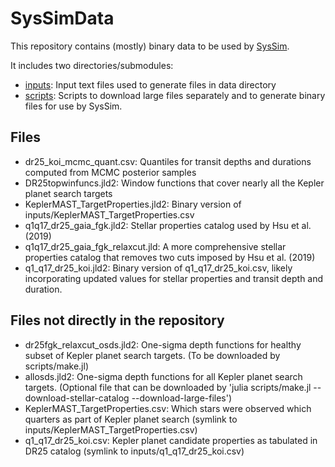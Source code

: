 # SysSimData
This repository contains (mostly) binary data to be used by [SysSim](https://github.com/ExoJulia/ExoplanetsSysSim.jl).

It includes two directories/submodules:
- [inputs](https://github.com/ExoJulia/SysSimDataInputs):  Input text files used to generate files in data directory
- [scripts](https://github.com/ExoJulia/SysSimDataInputScripts):  Scripts to download large files separately and to generate binary files for use by SysSim.

## Files
- dr25_koi_mcmc_quant.csv: Quantiles for transit depths and durations computed from MCMC posterior samples
- DR25topwinfuncs.jld2: Window functions that cover nearly all the Kepler planet search targets
- KeplerMAST_TargetProperties.jld2: Binary version of inputs/KeplerMAST_TargetProperties.csv
- q1q17_dr25_gaia_fgk.jld2: Stellar properties catalog used by Hsu et al. (2019)
- q1q17_dr25_gaia_fgk_relaxcut.jld: A more comprehensive stellar properties catalog that removes two cuts imposed by Hsu et al. (2019)
- q1_q17_dr25_koi.jld2: Binary version of q1_q17_dr25_koi.csv, likely incorporating updated values for stellar properties and transit depth and duration.

## Files not directly in the repository
- dr25fgk_relaxcut_osds.jld2: One-sigma depth functions for healthy subset of Kepler planet search targets.  (To be downloaded by scripts/make.jl)
- allosds.jld2: One-sigma depth functions for all Kepler planet search targets.  (Optional file that can be downloaded by 'julia scripts/make.jl --download-stellar-catalog --download-large-files')
- KeplerMAST_TargetProperties.csv: Which stars were observed which quarters as part of Kepler planet search (symlink to inputs/KeplerMAST_TargetProperties.csv)
- q1_q17_dr25_koi.csv: Kepler planet candidate properties as tabulated in DR25 catalog (symlink to inputs/q1_q17_dr25_koi.csv)
